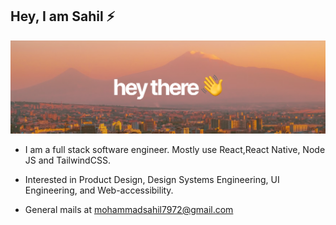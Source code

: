 ## Hey, I am Sahil ⚡️
![banner](gh-profile-banner.png)

- I am a full stack software engineer. Mostly use React,React Native, Node JS and TailwindCSS.
- Interested in Product Design, Design Systems Engineering, UI Engineering, and Web-accessibility.

- General mails at mohammadsahil7972@gmail.com

